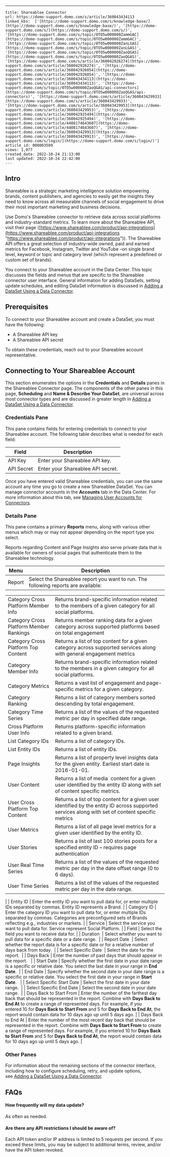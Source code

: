 ---
    title: Shareablee Connector
    url: https://domo-support.domo.com/s/article/360043434113
    linked_kbs:  ['[https://domo-support.domo.com/s/knowledge-base/](https://domo-support.domo.com/s/knowledge-base/)', '[https://domo-support.domo.com/s/](https://domo-support.domo.com/s/)', '[https://domo-support.domo.com/s/topic/0TO5w000000ZammGAC](https://domo-support.domo.com/s/topic/0TO5w000000ZammGAC)', '[https://domo-support.domo.com/s/topic/0TO5w000000ZanLGAS](https://domo-support.domo.com/s/topic/0TO5w000000ZanLGAS)', '[https://domo-support.domo.com/s/topic/0TO5w000000ZaoQGAS](https://domo-support.domo.com/s/topic/0TO5w000000ZaoQGAS)', '[https://domo-support.domo.com/s/article/360042926274](https://domo-support.domo.com/s/article/360042926274)', '[https://domo-support.domo.com/s/article/360042926054](https://domo-support.domo.com/s/article/360042926054)', '[https://domo-support.domo.com/s/article/360043434113](https://domo-support.domo.com/s/article/360043434113)', '[https://domo-support.domo.com/s/topic/0TO5w000000ZaoQGAS/api-connectors](https://domo-support.domo.com/s/topic/0TO5w000000ZaoQGAS/api-connectors)', '[https://domo-support.domo.com/s/article/360043429933](https://domo-support.domo.com/s/article/360043429933)', '[https://domo-support.domo.com/s/article/360043429953](https://domo-support.domo.com/s/article/360043429953)', '[https://domo-support.domo.com/s/article/360042925494](https://domo-support.domo.com/s/article/360042925494)', '[https://domo-support.domo.com/s/article/4408174643607](https://domo-support.domo.com/s/article/4408174643607)', '[https://domo-support.domo.com/s/article/360043429913](https://domo-support.domo.com/s/article/360043429913)', '[https://domo-support.domo.com/s/login/](https://domo-support.domo.com/s/login/)']
    article_id: 000003509
    views: 1,077
    created_date: 2022-10-24 21:13:00
    last updated: 2022-10-24 22:42:00
    ---



Intro
-----


Shareablee is a strategic marketing intelligence solution empowering brands, content publishers, and agencies to easily get the insights they need to know across all measurable channels of social engagement to drive their most important marketing and business decisions.


Use Domo's Shareablee connector to retrieve data across social platforms and industry-standard metrics. To learn more about the Shareablee API, visit their page ([https://www.shareablee.com/product/api-integrations](https://www.shareablee.com/product/api-integrations "https://www.shareablee.com/product/api-integrations")). The Shareablee API offers a great selection of industry-wide owned, paid and earned metrics for Facebook, Instagram, Twitter and YouTube –on single brand level, keyword or topic and category level (which represent a predefined or custom set of brands).


You connect to your Shareablee account in the Data Center. This topic discusses the fields and menus that are specific to the Shareablee connector user interface. General information for adding DataSets, setting update schedules, and editing DataSet information is discussed in [Adding a DataSet Using a Data Connector](/s/article/360042926274 "Adding a DataSet Using a Data Connector").


Prerequisites
-------------


To connect to your Shareablee account and create a DataSet, you must have the following:


* A Shareablee API key
* A Shareablee API secret


To obtain these credentials, reach out to your Shareablee account representative.


Connecting to Your Shareablee Account
-------------------------------------


This section enumerates the options in the **Credentials** and **Details** panes in the Shareablee Connector page. The components of the other panes in this page, **Scheduling** and **Name & Describe Your DataSet**, are universal across most connector types and are discussed in greater length in [Adding a DataSet Using a Data Connector](/s/article/360042926274 "Adding a DataSet Using a Data Connector").


### Credentials Pane


This pane contains fields for entering credentials to connect to your Shareablee account. The following table describes what is needed for each field:  




| Field | Description |
| --- | --- |
| API Key | Enter your Shareablee API key. |
| API Secret | Enter your Shareablee API secret. |


Once you have entered valid Shareablee credentials, you can use the same account any time you go to create a new Shareablee DataSet. You can manage connector accounts in the **Accounts** tab in the Data Center. For more information about this tab, see [Managing User Accounts for Connectors](/s/article/360042926054 "Managing User Accounts for Connectors").


### Details Pane


This pane contains a primary **Reports** menu, along with various other menus which may or may not appear depending on the report type you select.


Reports regarding Content and Page Insights also serve private data that is available for owners of social pages that authenticate them to the Shareablee technology.




| Menu | Description |
| --- | --- |
| Report | Select the Shareablee report you want to run. The following reports are available:

|  |  |
| --- | --- |
| Category Cross Platform Member Info | Returns brand-specific information related to the members of a given category for all social platforms. |
| Category Cross Platform Member Rankings | Returns member ranking data for a given category across supported platforms based on total engagement |
| Category Cross Platform Top Content | Returns a list of top content for a given category across supported services along with general engagement metrics |
| Category Member Info | Returns brand-specific information related to the members in a given category for all social platforms. |
| Category Metrics | Returns a vast list of engagement and page-specific metrics for a given category. |
| Category Ranking | Returns a list of category members sorted descending by total engagement. |
| Category Time Series | Returns a list of the values of the requested metric per day in specified date range. |
| Cross Platform User Info | Returns platform-specific information related to a given brand. |
| List Category IDs | Returns a list of category IDs. |
| List Entity IDs | Returns a list of entity IDs. |
| Page Insights | Returns a list of property level insights data for the given entity. Earliest start date is 2016-01-01. |
| User Content | Returns a list of media  content for a given user identified by the entity ID along with set of content specific metrics. |
| User Cross Platform Top Content | Returns a list of top content for a given user identified by the entity ID across supported services along with set of content specific metrics |
| User Metrics | Returns a list of all page level metrics for a given user identified by the entity ID. |
| User Stories | Returns a list of last 100 stories posts for a specified entity ID – requires page authentication |
| User Real Time Series | Returns a list of the values of the requested metric per day in the date offset range (0 to 6 days). |
| User Time Series | Returns a list of the values of the requested metric per day in the date range. |

 |
| Entity ID | Enter the entity ID you want to pull data for, or enter multiple IDs separated by commas. Entity ID represents a Brand. |
| Category ID | Enter the category ID you want to pull data for, or enter multiple IDs separated by commas. Categories are preconfigured sets of Brands reflecting e.g., industries or markets. |
| Service | Select the service you want to pull data for. Service represent Social Platform. |
| Field | Select the field you want to receive data for. |
| Duration  | Select whether you want to pull data for a specific date or a date range.  |
| Report Date  | Select whether the report data is for a specific date or for a relative number of days back from today.  |
| Select Specific Date  | Select the date for the report.  |
| Days Back | Enter the number of past days that should appear in the report.   |
| Start Date | Specify whether the first date in your date range is a specific or relative date. You select the last date in your range in **End Date**.  |
| End Date | Specify whether the second date in your date range is a specific or relative date. You select the first date in your range in **Start Date**.   |
| Select Specific Start Date | Select the first date in your date range.  |
| Select Specific End Date | Select the second date in your date range.  |
| Days Back to Start From | Enter the number of the farthest day back that should be represented in the report. Combine with **Days Back to End At** to create a range of represented days.
For example, if you entered 10 for **Days Back to Start From** and 5 for **Days Back to End At**, the report would contain data for 10 days ago up until 5 days ago. |
| Days Back to End At | Enter the number of the most recent day back that should be represented in the report. Combine with **Days Back to Start From** to create a range of represented days.
For example, if you entered 10 for **Days Back to Start From** and 5 for **Days Back to End At**, the report would contain data for 10 days ago up until 5 days ago. |


### Other Panes


For information about the remaining sections of the connector interface, including how to configure scheduling, retry, and update options, see [Adding a DataSet Using a Data Connector](/s/article/360042926274 "Adding a DataSet Using a Data Connector").


FAQs
----


#### How frequently will my data update?


As often as needed.


#### Are there any API restrictions I should be aware of?


Each API token and/or IP address is limited to 5 requests per second. If you exceed these limits, you may be subject to additional terms, review, and/or have the API token revoked.

